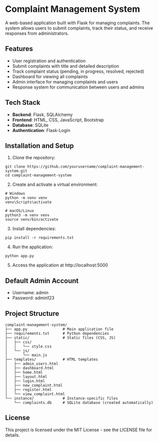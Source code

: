 # Complaint Management System

A web-based application built with Flask for managing complaints. The system allows users to submit complaints, track their status, and receive responses from administrators.

## Features

- User registration and authentication
- Submit complaints with title and detailed description
- Track complaint status (pending, in progress, resolved, rejected)
- Dashboard for viewing all complaints
- Admin interface for managing complaints and users
- Response system for communication between users and admins

## Tech Stack

- **Backend**: Flask, SQLAlchemy
- **Frontend**: HTML, CSS, JavaScript, Bootstrap
- **Database**: SQLite
- **Authentication**: Flask-Login

## Installation and Setup

1. Clone the repository:
```
git clone https://github.com/yourusername/complaint-management-system.git
cd complaint-management-system
```

2. Create and activate a virtual environment:
```
# Windows
python -m venv venv
venv\Scripts\activate

# macOS/Linux
python3 -m venv venv
source venv/bin/activate
```

3. Install dependencies:
```
pip install -r requirements.txt
```

4. Run the application:
```
python app.py
```

5. Access the application at http://localhost:5000

## Default Admin Account

- Username: admin
- Password: admin123

## Project Structure

```
complaint-management-system/
├── app.py                # Main application file
├── requirements.txt      # Python dependencies
├── static/               # Static files (CSS, JS)
│   ├── css/
│   │   └── style.css
│   └── js/
│       └── main.js
├── templates/            # HTML templates
│   ├── admin_users.html
│   ├── dashboard.html
│   ├── home.html
│   ├── layout.html
│   ├── login.html
│   ├── new_complaint.html
│   ├── register.html
│   └── view_complaint.html
└── instance/             # Instance-specific files
    └── complaints.db     # SQLite database (created automatically)
```

## License

This project is licensed under the MIT License - see the LICENSE file for details. 
